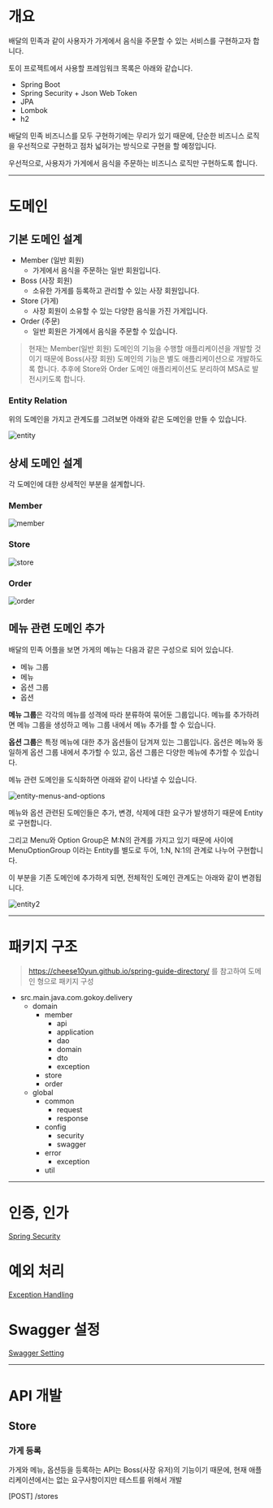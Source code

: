# 개요

배달의 민족과 같이 사용자가 가게에서 음식을 주문할 수 있는 서비스를 구현하고자 합니다.

토이 프로젝트에서 사용할 프레임워크 목록은 아래와 같습니다.

- Spring Boot
- Spring Security + Json Web Token
- JPA
- Lombok
- h2

배달의 민족 비즈니스를 모두 구현하기에는 무리가 있기 때문에, 단순한 비즈니스 로직을 우선적으로 구현하고 점차 넓혀가는 방식으로 구현을 할 예정입니다.

우선적으로, 사용자가 가게에서 음식을 주문하는 비즈니스 로직만 구현하도록 합니다.

---

# 도메인

## 기본 도메인 설계

- Member (일반 회원)
    - 가게에서 음식을 주문하는 일반 회원입니다.
- Boss (사장 회원)
    - 소유한 가게를 등록하고 관리할 수 있는 사장 회원입니다.
- Store (가게)
    - 사장 회원이 소유할 수 있는 다양한 음식을 가진 가게입니다.
- Order (주문)
    - 일반 회원은 가게에서 음식을 주문할 수 있습니다.

> 현재는 Member(일반 회원) 도메인의 기능을 수행할 애플리케이션을 개발할 것이기 때문에 Boss(사장 회원) 도메인의 기능은 별도 애플리케이션으로 개발하도록 합니다. 
> 추후에 Store와 Order 도메인 애플리케이션도 분리하여 MSA로 발전시키도록 합니다.

### Entity Relation

위의 도메인을 가지고 관계도를 그려보면 아래와 같은 도메인을 만들 수 있습니다.

![entity](./images/entity.jpg)

## 상세 도메인 설계

각 도메인에 대한 상세적인 부분을 설계합니다.

### Member

![member](./images/member.jpg)

### Store

![store](./images/store.jpg)

### Order

![order](./images/order.jpg)


## 메뉴 관련 도메인 추가
배달의 민족 어플을 보면 가게의 메뉴는 다음과 같은 구성으로 되어 있습니다.
- 메뉴 그룹
- 메뉴
- 옵션 그룹
- 옵션

**메뉴 그룹**은 각각의 메뉴를 성격에 따라 분류하여 묶어둔 그룹입니다. 메뉴를 추가하려면 메뉴 그룹을 생성하고 메뉴 그룹 내에서 메뉴 추가를 
할 수 있습니다.

**옵션 그룹**은 특정 메뉴에 대한 추가 옵션들이 담겨져 있는 그룹입니다. 옵션은 메뉴와 동일하게 옵션 그룹 내에서 추가할 수 있고, 옵션 그룹은 
다양한 메뉴에 추가할 수 있습니다.

메뉴 관련 도메인을 도식화하면 아래와 같이 나타낼 수 있습니다.

![entity-menus-and-options](./images/entity-menus-and-options.jpg)

메뉴와 옵션 관련된 도메인들은 추가, 변경, 삭제에 대한 요구가 발생하기 때문에 Entity로 구현합니다.

그리고 Menu와 Option Group은 M:N의 관계를 가지고 있기 때문에 사이에 MenuOptionGroup 이라는 Entity를 별도로 두어,
1:N, N:1의 관계로 나누어 구현합니다.

이 부분을 기존 도메인에 추가하게 되면, 전체적인 도메인 관계도는 아래와 같이 변경됩니다.

![entity2](./images/entity2.jpg)

---

# 패키지 구조

> https://cheese10yun.github.io/spring-guide-directory/ 를 참고하여 도메인 형으로 패키지 구성

- src.main.java.com.gokoy.delivery
    - domain
        - member
            - api
            - application
            - dao
            - domain
            - dto
            - exception
        - store
        - order
    - global
        - common
            - request
            - response
        - config
            - security
            - swagger
        - error
            - exception
        - util
---

# 인증, 인가

[Spring Security](./src/main/java/com/gokoy/delivery/global/config/security/README.md)

# 예외 처리

[Exception Handling](./src/main/java/com/gokoy/delivery/global/error/README.md)

# Swagger 설정

[Swagger Setting](./src/main/java/com/gokoy/delivery/global/config/swagger/README.md)

---

# API 개발

## Store

### 가게 등록

가게와 메뉴, 옵션등을 등록하는 API는 Boss(사장 유저)의 기능이기 때문에, 현재 애플리케이션에서는 없는 요구사항이지만 테스트를 위해서 개발

[POST] /stores


